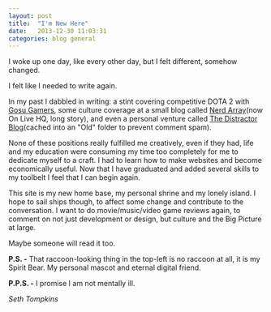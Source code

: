 ```yaml
---
layout: post
title:  "I'm New Here"
date:   2013-12-30 11:03:31
categories: blog general
---
```


I woke up one day, like every other day, but I felt different, somehow changed.

I felt like I needed to write again.

In my past I dabbled in writing: a stint covering competitive DOTA 2 with [Gosu Gamers][gosu-gamers], some culture coverage at a small blog called [Nerd Array][nerd-array](now On Live HQ, long story), and even a personal venture called [The Distractor Blog][the-distractor-blog](cached into an "Old" folder to prevent comment spam).

None of these positions really fulfilled me creatively, even if they had, life and my education were consuming my time too completely for me to dedicate myself to a craft. I had to learn how to make websites and become economically useful. Now that I have graduated and added several skills to my toolbelt I feel that I can begin again.

This site is my new home base, my personal shrine and my lonely island. I hope to sail ships though, to affect some change and contribute to the conversation. I want to do movie/music/video game reviews again, to comment on not just development or design, but culture and the Big Picture at large.

Maybe someone will read it too.

**P.S. -** That raccoon-looking thing in the top-left is no raccoon at all, it is my Spirit Bear. My personal mascot and eternal digital friend.

**P.P.S. -** I promise I am not mentally ill.

*Seth Tompkins*

[gosu-gamers]: http://gosugamers.net
[nerd-array]: http://nerdarray.com
[the-distractor-blog]: http://thedistractorblog.com/thedistractorblogOld/